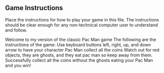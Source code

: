 ## Game Instructions

Place the instructions for how to play your game in this file.  The instructions should be clear enough for any non-technical computer user to understand and follow.

Welcome to my version of the classic Pac Man game
The following are the instructions of the game:
Use keyboard buttons left, right, up, and down arrow to have your character Pac Man collect all the coins
Watch out for red objects, they are ghosts, and they eat pac man so keep away from them.
Successfully collect all the coins without the ghosts eating your Pac Man and you win!



